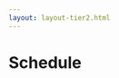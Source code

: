 ```yaml
---
layout: layout-tier2.html
---
```

<div class="container schedule">
	<!-- BEGIN BUTTONS -->
	<div class="row">
	  <div class="col-xs-12">
	    <h1 class="text-center">Schedule</h1>
			<div class="buttons">
			</div>
			<!-- END BUTTONS -->
			<!-- BEGIN KICKOFF EVENING CONTENT -->
			<div class="row"></div>
			<div class="final-row"></div> <!-- this is just here for spacing -->
		</div>
	</div> <!-- container -->
</div>
<script>
	$(document).ready(function() {
		callScheduleEndpoint('https://sessionize.com/api/v2/gpdgk77g/view/All');
	});
</script>
